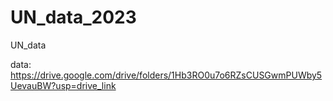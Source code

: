 # UN_data_2023
UN_data

data:
https://drive.google.com/drive/folders/1Hb3RO0u7o6RZsCUSGwmPUWby5UevauBW?usp=drive_link
